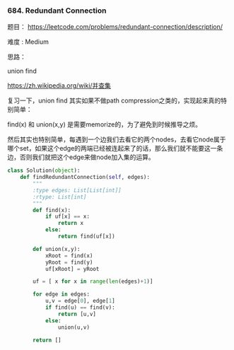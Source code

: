 ### 684. Redundant Connection




题目： 
<https://leetcode.com/problems/redundant-connection/description/>



难度 : Medium



思路：


union find


<https://zh.wikipedia.org/wiki/并查集>

复习一下，union find 其实如果不做path compression之类的，实现起来真的特别简单：

find(x) 和 union(x,y) 是需要memorize的，为了避免到时候推导之烦。

然后其实也特别简单，每遇到一个边我们去看它的两个nodes，去看它node属于哪个set，如果这个edge的两端已经被连起来了的话，那么我们就不能要这一条边，否则我们就把这个edge来做node加入集的运算。

```python
class Solution(object):
    def findRedundantConnection(self, edges):
        """
        :type edges: List[List[int]]
        :rtype: List[int]
        """
        def find(x):
            if uf[x] == x:
                return x
            else:
                return find(uf[x])

        def union(x,y):
            xRoot = find(x)
            yRoot = find(y)
            uf[xRoot] = yRoot

        uf = [ x for x in range(len(edges)+1)]

        for edge in edges:
            u,v = edge[0], edge[1]
            if find(u) == find(v):
                return [u,v]
            else:
                union(u,v)

        return []

```




